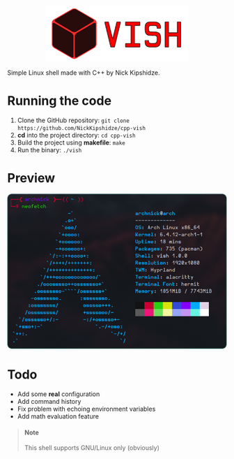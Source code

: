 <p align="center">
    <img src="./images/VISH.png" height=128>
</p>

Simple Linux shell made with C++ by Nick Kipshidze.

# Running the code

1. Clone the GitHub repository: `git clone https://github.com/NickKipshidze/cpp-vish`
2. **cd** into the project directory: `cd cpp-vish`
3. Build the project using **makefile**: `make`
4. Run the binary: `./vish`

# Preview

![Preview neofetch](images/preview-1.png)

# Todo

- Add some **real** configuration
- Add command history
- Fix problem with echoing environment variables
- Add math evaluation feature

> #### Note
> This shell supports GNU/Linux only (obviously)